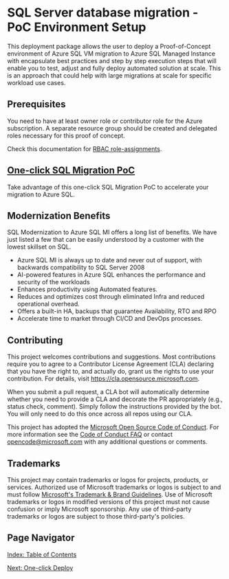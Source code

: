 # SQL Server database migration - PoC Environment Setup

This deployment package allows the user to deploy a Proof-of-Concept environment of Azure SQL VM migration to Azure SQL Managed Instance with encapsulate best practices and step by step execution steps that will enable you to test, adjust and fully deploy automated solution at scale. This is an approach that could help with large migrations at scale for specific workload use cases.

## Prerequisites

You need to have at least owner role or contributor role for the Azure subscription. A separate resource group should be created and delegated roles necessary for this proof of concept.

Check this documentation for [RBAC role-assignments](https://learn.microsoft.com/en-us/azure/role-based-access-control/role-assignments-steps).

## [One-click SQL Migration PoC](deploy/README.md)

Take advantage of this one-click SQL Migration PoC to accelerate your migration to Azure SQL.

## Modernization Benefits

SQL Modernization to Azure SQL MI offers a long list of benefits. We have just listed a few that can be easily understood by a customer with the lowest skillset on SQL.

- Azure SQL MI is always up to date and never out of support, with backwards compatibility to SQL Server 2008
- AI-powered features in Azure SQL enhances the performance and security of the workloads
- Enhances productivity using Automated features.
- Reduces and optimizes cost through eliminated Infra and reduced operational overhead.
- Offers a built-in HA, backups that guarantee Availability, RTO and RPO
- Accelerate time to market through CI/CD and DevOps processes.

## Contributing

This project welcomes contributions and suggestions.  Most contributions require you to agree to a
Contributor License Agreement (CLA) declaring that you have the right to, and actually do, grant us
the rights to use your contribution. For details, visit https://cla.opensource.microsoft.com.

When you submit a pull request, a CLA bot will automatically determine whether you need to provide
a CLA and decorate the PR appropriately (e.g., status check, comment). Simply follow the instructions
provided by the bot. You will only need to do this once across all repos using our CLA.

This project has adopted the [Microsoft Open Source Code of Conduct](https://opensource.microsoft.com/codeofconduct/).
For more information see the [Code of Conduct FAQ](https://opensource.microsoft.com/codeofconduct/faq/) or
contact [opencode@microsoft.com](mailto:opencode@microsoft.com) with any additional questions or comments.

## Trademarks

This project may contain trademarks or logos for projects, products, or services. Authorized use of Microsoft 
trademarks or logos is subject to and must follow 
[Microsoft's Trademark & Brand Guidelines](https://www.microsoft.com/en-us/legal/intellectualproperty/trademarks/usage/general).
Use of Microsoft trademarks or logos in modified versions of this project must not cause confusion or imply Microsoft sponsorship.
Any use of third-party trademarks or logos are subject to those third-party's policies.
## Page Navigator

[Index: Table of Contents](index.md)

[Next: One-click Deploy](deploy/README.md)
